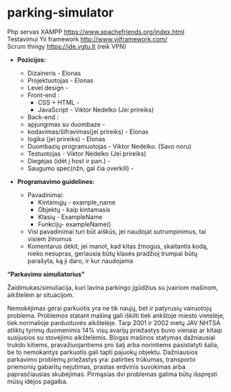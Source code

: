 # parking-simulator
Php servas XAMPP https://www.apachefriends.org/index.html  
Testavimui Yii framework http://www.yiiframework.com/  
Scrum thingy https://ide.vgtu.lt (reik VPN)  

* **Pozicijos:**  
	* Dizaineris - Elonas  
	* Projektuotojas - Elonas  
	* Level design -  
	* Front-end :  
		* CSS + HTML -  
		* JavaScript - Viktor Nedelko (Jei prireiks)  
	* Back-end :  
	* apjungimas su duombaze -  
	* kodavimas/šifravimas(jei prireiks) - Elonas  
	* logika (jei prireiks) - Elonas  
	* Duombazių programuotojas - Viktor Nedelko. (Savo noru)  
	* Testuotojas - Viktor Nedelko (Jei prireiks)  
	* Diegėjas (idėt į host ir pan.) -  
	* Saugumo spec(nžn, gal čia overkill) -  


* **Programavimo guidelines:**  
	* Pavadinimai:  
		* Kintamųjų - example_name  
		* Objektų - kaip kintamasis  
		* Klasių - ExampleName  
		* Funkcijų- exampleName()  
	* Visi pavadinimai turi būt aiškūs, jei naudojat sutrumpinimus, tai visiem žinomus  
	* Komentarus dėkit, jei manot, kad kitas žmogus, skaitantis kodą, nieko nesupras, geriausia būtų klasės pradžioj trumpai būtų parašyta, ką ji daro, ir kur naudojama  


**“Parkavimo simuliatorius”**  

Žaidimukas/simuliacija, kuri lavina parkingo įgūdžius su įvairiom mašinom, aikštelėm ar situacijom.  

Nemokėjimas gerai parkuotis yra ne tik naujų, bet ir patyrusių vairuotojų problema. Problemos statant mašiną gali iškilti tiek ankštoje miesto vietelėje, tiek normalioje parduotuvės aikštelėje. Tarp 2001 ir 2002 metų JAV NHTSA atliktų tyrimų duomenimis 14% visų avarijų priežastys buvo vienaip ar kitaip susijusios su stovėjimo aikštelėmis. 
Blogas mašinos statymas dažniausiai trukdo kitiems, pravažiuojantiems pro šalį arba norintiems pasistatyti šalia, be to nemokantys parkuotis gali tapti pajuokų objektu.
Dažniausios parkavimo problemų priežastys yra: patirties trūkumas, transporto priemonių gabaritų nejutimas, prastas erdvinis suvokimas arba paprasčiausias skubėjimas. Pirmąsias dvi problemas galima būtų išspręsti mūsų idėjos pagalba.
